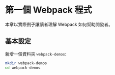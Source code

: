 # 第一個 Webpack 程式

本章以實際例子讓讀者理解 Webpack 如何幫助開發者。

## 基本設定

新增一個資料夾 `webpack-demos`:

```bash
mkdir webpack-demos
cd webpack-demos
```
